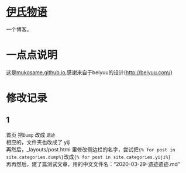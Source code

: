 # [伊氏物语](http://i.yidie.org)

一个博客。

# 一点点说明

这是[mukosame.github.io](http://mukosame.github.io),感谢来自于beiyuu的设计(http://beiyuu.com/)

# 修改记录

## 1

首页 把```Dump``` 改成 ```遗迹```  
相应的，文件夹也改成了 yiji  
再然后，_layouts/post.html 里修改侧边栏的名字，尝试把```{% for post in site.categories.dump%}```改成```{% for post in site.categories.yiji%}```  
再再然后，建了篇测试文章，用的中文文件名：“2020-03-29-遗迹遗迹.md”
